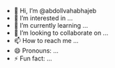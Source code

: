 - 👋 Hi, I’m @abdollvahabhajeb
- 👀 I’m interested in ...
- 🌱 I’m currently learning ...
- 💞️ I’m looking to collaborate on ...
- 📫 How to reach me ...
- 😄 Pronouns: ...
- ⚡ Fun fact: ...

<!---
abdollvahabhajeb/abdollvahabhajeb is a ✨ special ✨ repository because its `README.md` (this file) appears on your GitHub profile.
You can click the Preview link to take a look at your changes.
--->
